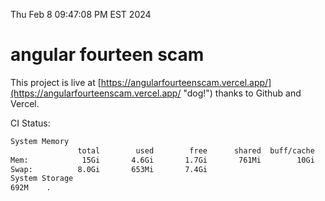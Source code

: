 Thu Feb  8 09:47:08 PM EST 2024

# angular fourteen scam


This project is live at [https://angularfourteenscam.vercel.app/](https://angularfourteenscam.vercel.app/ "dog!") thanks to Github and Vercel.

CI Status: 

```bash
System Memory
               total        used        free      shared  buff/cache   available
Mem:            15Gi       4.6Gi       1.7Gi       761Mi        10Gi        10Gi
Swap:          8.0Gi       653Mi       7.4Gi
System Storage
692M	.
```
